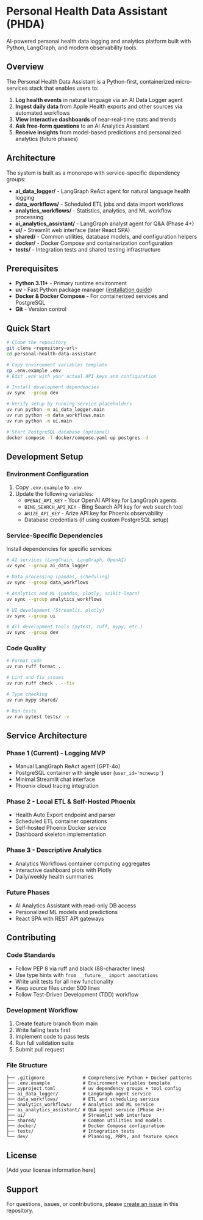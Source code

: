 # Personal Health Data Assistant (PHDA)

AI-powered personal health data logging and analytics platform built with Python, LangGraph, and modern observability tools.

## Overview

The Personal Health Data Assistant is a Python-first, containerized micro-services stack that enables users to:

1. **Log health events** in natural language via an AI Data Logger agent
2. **Ingest daily data** from Apple Health exports and other sources via automated workflows
3. **View interactive dashboards** of near-real-time stats and trends  
4. **Ask free-form questions** to an AI Analytics Assistant
5. **Receive insights** from model-based predictions and personalized analytics (future phases)

## Architecture

The system is built as a monorepo with service-specific dependency groups:

- **ai_data_logger/** - LangGraph ReAct agent for natural language health logging
- **data_workflows/** - Scheduled ETL jobs and data import workflows
- **analytics_workflows/** - Statistics, analytics, and ML workflow processing
- **ai_analytics_assistant/** - LangGraph analyst agent for Q&A (Phase 4+)
- **ui/** - Streamlit web interface (later React SPA)
- **shared/** - Common utilities, database models, and configuration helpers
- **docker/** - Docker Compose and containerization configuration
- **tests/** - Integration tests and shared testing infrastructure

## Prerequisites

- **Python 3.11+** - Primary runtime environment
- **uv** - Fast Python package manager ([installation guide](https://docs.astral.sh/uv/getting-started/installation/))
- **Docker & Docker Compose** - For containerized services and PostgreSQL
- **Git** - Version control

## Quick Start

```bash
# Clone the repository
git clone <repository-url>
cd personal-health-data-assistant

# Copy environment variables template
cp .env.example .env
# Edit .env with your actual API keys and configuration

# Install development dependencies
uv sync --group dev

# Verify setup by running service placeholders
uv run python -m ai_data_logger.main
uv run python -m data_workflows.main
uv run python -m ui.main

# Start PostgreSQL database (optional)
docker compose -f docker/compose.yaml up postgres -d
```

## Development Setup

### Environment Configuration

1. Copy `.env.example` to `.env`
2. Update the following variables:
   - `OPENAI_API_KEY` - Your OpenAI API key for LangGraph agents
   - `BING_SEARCH_API_KEY` - Bing Search API key for web search tool
   - `ARIZE_API_KEY` - Arize API key for Phoenix observability
   - Database credentials (if using custom PostgreSQL setup)

### Service-Specific Dependencies

Install dependencies for specific services:

```bash
# AI services (LangChain, LangGraph, OpenAI)
uv sync --group ai_data_logger

# Data processing (pandas, scheduling)
uv sync --group data_workflows

# Analytics and ML (pandas, plotly, scikit-learn)
uv sync --group analytics_workflows

# UI development (Streamlit, plotly)
uv sync --group ui

# All development tools (pytest, ruff, mypy, etc.)
uv sync --group dev
```

### Code Quality

```bash
# Format code
uv run ruff format .

# Lint and fix issues
uv run ruff check . --fix

# Type checking  
uv run mypy shared/

# Run tests
uv run pytest tests/ -v
```

## Service Architecture

### Phase 1 (Current) - Logging MVP
- Manual LangGraph ReAct agent (GPT-4o)
- PostgreSQL container with single user (`user_id='mcnewcp'`)
- Minimal Streamlit chat interface
- Phoenix cloud tracing integration

### Phase 2 - Local ETL & Self-Hosted Phoenix
- Health Auto Export endpoint and parser
- Scheduled ETL container operations  
- Self-hosted Phoenix Docker service
- Dashboard skeleton implementation

### Phase 3 - Descriptive Analytics
- Analytics Workflows container computing aggregates
- Interactive dashboard plots with Plotly
- Daily/weekly health summaries

### Future Phases
- AI Analytics Assistant with read-only DB access
- Personalized ML models and predictions
- React SPA with REST API gateways

## Contributing

### Code Standards
- Follow PEP 8 via ruff and black (88-character lines)
- Use type hints with `from __future__ import annotations`
- Write unit tests for all new functionality
- Keep source files under 500 lines
- Follow Test-Driven Development (TDD) workflow

### Development Workflow
1. Create feature branch from main
2. Write failing tests first
3. Implement code to pass tests
4. Run full validation suite
5. Submit pull request

### File Structure
```
├── .gitignore              # Comprehensive Python + Docker patterns
├── .env.example            # Environment variables template
├── pyproject.toml          # uv dependency groups + tool config
├── ai_data_logger/         # LangGraph agent service
├── data_workflows/         # ETL and scheduling service
├── analytics_workflows/    # Analytics and ML service
├── ai_analytics_assistant/ # Q&A agent service (Phase 4+)
├── ui/                     # Streamlit web interface
├── shared/                 # Common utilities and models
├── docker/                 # Docker Compose configuration
├── tests/                  # Integration tests
└── dev/                    # Planning, PRPs, and feature specs
```

## License

[Add your license information here]

## Support

For questions, issues, or contributions, please [create an issue](../../issues) in this repository.
